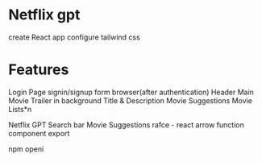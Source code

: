 # Netflix gpt

create React app
configure tailwind css


# Features
Login Page
signin/signup form
browser(after authentication)
Header
Main Movie
    Trailer in background
    Title & Description
    Movie Suggestions
        Movie Lists*n

Netflix GPT
    Search bar
    Movie Suggestions
rafce - react arrow function component export 


npm openi